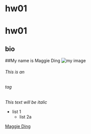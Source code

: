 # hw01
# hw01
## bio
##My name is Maggie Ding
![my image](https://democracy.uchicago.edu/graduatestudentaffiliates/)
###### This is an <h6> tag
*This text will be italic*
* list 1
  * list 2a

[Maggie Ding](https://democracy.uchicago.edu/graduatestudentaffiliates/)

